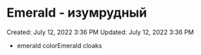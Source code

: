 # Emerald - изумрудный

Created: July 12, 2022 3:36 PM
Updated: July 12, 2022 3:36 PM

- emerald colorEmerald cloaks